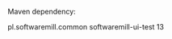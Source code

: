 Maven dependency:

<dependency>
    <groupId>pl.softwaremill.common</groupId>
    <artifactId>softwaremill-ui-test</artifactId>
    <version>13</version>
</dependency>
